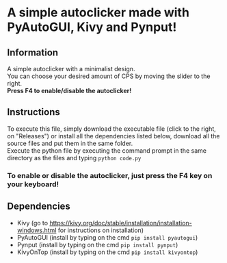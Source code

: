 # A simple autoclicker made with PyAutoGUI, Kivy and Pynput!

## Information
A simple autoclicker with a minimalist design.\
You can choose your desired amount of CPS by moving the slider to the right.\
**Press F4 to enable/disable the autoclicker!**

## Instructions
To execute this file, simply download the executable file (click to the right, on "Releases") or install all the dependencies listed below, download all the source files and put them in the same folder.\
Execute the python file by executing the command prompt in the same directory as the files and typing ```python code.py```
### To enable or disable the autoclicker, just press the F4 key on your keyboard!
## Dependencies
- Kivy (go to https://kivy.org/doc/stable/installation/installation-windows.html for instructions on installation)
- PyAutoGUI (install by typing on the cmd ```pip install pyautogui```)
- Pynput (install by typing on the cmd ```pip install pynput```)
- KivyOnTop (install by typing on the cmd ```pip install kivyontop```)
